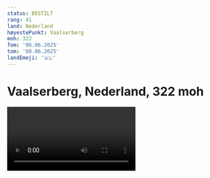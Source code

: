 ```yaml
---
status: BESTILT
rang: 41
land: Nederland
høyestePunkt: Vaalserberg
moh: 322
fom: '06.06.2025'
tom: '08.06.2025'
landEmoji: '🇳🇱'
---
```


# Vaalserberg, Nederland, 322 moh

<video controls>
  <source src="../../assets/41_nederland/køln/teknobåt.MP4" type="video/mp4">
</video>